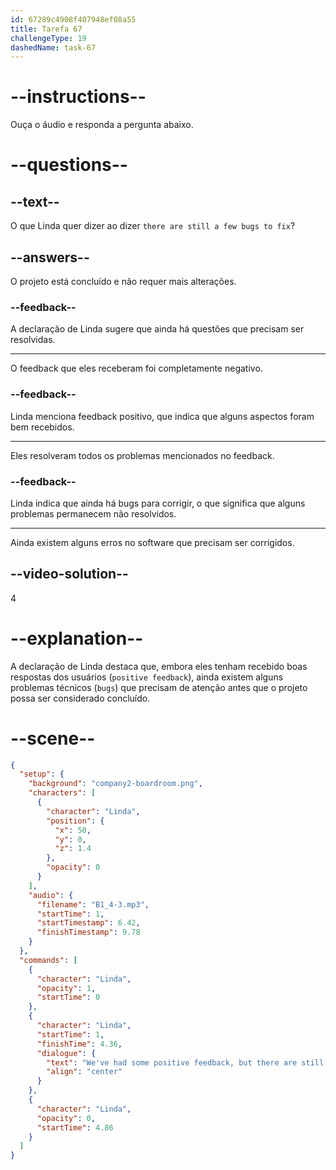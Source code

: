 ```yaml
---
id: 67289c4908f407948ef08a55
title: Tarefa 67
challengeType: 19
dashedName: task-67
---
```


<!-- (audio) Linda: We've had some positive feedback, but there are still a few bugs to fix. -->

# --instructions--

Ouça o áudio e responda a pergunta abaixo.

# --questions--

## --text--

O que Linda quer dizer ao dizer `there are still a few bugs to fix`?

## --answers--

O projeto está concluído e não requer mais alterações.

### --feedback--

A declaração de Linda sugere que ainda há questões que precisam ser resolvidas.

---

O feedback que eles receberam foi completamente negativo.

### --feedback--

Linda menciona feedback positivo, que indica que alguns aspectos foram bem recebidos.

---

Eles resolveram todos os problemas mencionados no feedback.

### --feedback--

Linda indica que ainda há bugs para corrigir, o que significa que alguns problemas permanecem não resolvidos.

---

Ainda existem alguns erros no software que precisam ser corrigidos.

## --video-solution--

4

# --explanation--

A declaração de Linda destaca que, embora eles tenham recebido boas respostas dos usuários (`positive feedback`), ainda existem alguns problemas técnicos (`bugs`) que precisam de atenção antes que o projeto possa ser considerado concluído.

# --scene--

```json
{
  "setup": {
    "background": "company2-boardroom.png",
    "characters": [
      {
        "character": "Linda",
        "position": {
          "x": 50,
          "y": 0,
          "z": 1.4
        },
        "opacity": 0
      }
    ],
    "audio": {
      "filename": "B1_4-3.mp3",
      "startTime": 1,
      "startTimestamp": 6.42,
      "finishTimestamp": 9.78
    }
  },
  "commands": [
    {
      "character": "Linda",
      "opacity": 1,
      "startTime": 0
    },
    {
      "character": "Linda",
      "startTime": 1,
      "finishTime": 4.36,
      "dialogue": {
        "text": "We've had some positive feedback, but there are still a few bugs to fix.",
        "align": "center"
      }
    },
    {
      "character": "Linda",
      "opacity": 0,
      "startTime": 4.86
    }
  ]
}
```
